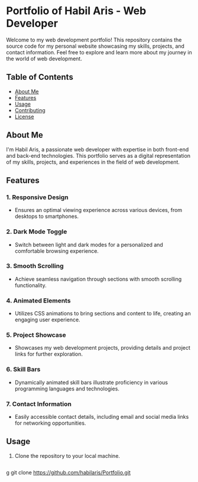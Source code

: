# Portfolio of Habil Aris - Web Developer

Welcome to my web development portfolio! This repository contains the source code for my personal website showcasing my skills, projects, and contact information. Feel free to explore and learn more about my journey in the world of web development.

## Table of Contents

- [About Me](#about-me)
- [Features](#features)
- [Usage](#usage)
- [Contributing](#contributing)
- [License](#license)

## About Me

I'm Habil Aris, a passionate web developer with expertise in both front-end and back-end technologies. This portfolio serves as a digital representation of my skills, projects, and experiences in the field of web development.

## Features

### 1. Responsive Design

- Ensures an optimal viewing experience across various devices, from desktops to smartphones.

### 2. Dark Mode Toggle

- Switch between light and dark modes for a personalized and comfortable browsing experience.

### 3. Smooth Scrolling

- Achieve seamless navigation through sections with smooth scrolling functionality.

### 4. Animated Elements

- Utilizes CSS animations to bring sections and content to life, creating an engaging user experience.

### 5. Project Showcase

- Showcases my web development projects, providing details and project links for further exploration.

### 6. Skill Bars

- Dynamically animated skill bars illustrate proficiency in various programming languages and technologies.

### 7. Contact Information

- Easily accessible contact details, including email and social media links for networking opportunities.

## Usage

1. Clone the repository to your local machine.
   ```bash
g   git clone https://github.com/habilaris/Portfolio.git
